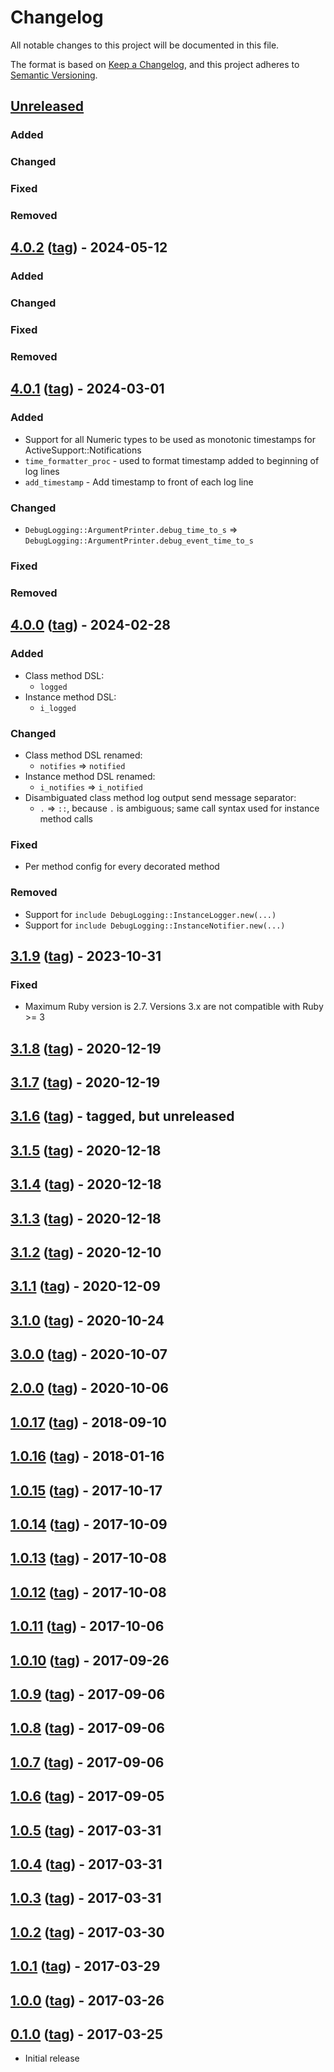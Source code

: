 # Changelog

All notable changes to this project will be documented in this file.

The format is based on [Keep a Changelog](https://keepachangelog.com/en/1.0.0/),
and this project adheres to [Semantic Versioning](https://semver.org/spec/v2.0.0.html).

## [Unreleased]
### Added
### Changed
### Fixed
### Removed

## [4.0.2] ([tag][4.0.2t]) - 2024-05-12
### Added
### Changed
### Fixed
### Removed

## [4.0.1] ([tag][4.0.1t]) - 2024-03-01
### Added
- Support for all Numeric types to be used as monotonic timestamps for ActiveSupport::Notifications
- `time_formatter_proc` - used to format timestamp added to beginning of log lines
- `add_timestamp` - Add timestamp to front of each log line
### Changed
- `DebugLogging::ArgumentPrinter.debug_time_to_s` => `DebugLogging::ArgumentPrinter.debug_event_time_to_s`
### Fixed
### Removed

## [4.0.0] ([tag][4.0.0t]) - 2024-02-28
### Added
- Class method DSL:
    - `logged`
- Instance method DSL:
    - `i_logged`
### Changed
- Class method DSL renamed:
  - `notifies` => `notified`
- Instance method DSL renamed:
  - `i_notifies` => `i_notified`
- Disambiguated class method log output send message separator:
  - `.` => `::`, because `.` is ambiguous; same call syntax used for instance method calls
### Fixed
- Per method config for every decorated method
### Removed
- Support for `include DebugLogging::InstanceLogger.new(...)`
- Support for `include DebugLogging::InstanceNotifier.new(...)`

## [3.1.9] ([tag][3.1.9t]) - 2023-10-31
### Fixed
- Maximum Ruby version is 2.7. Versions 3.x are not compatible with Ruby >= 3

## [3.1.8] ([tag][3.1.8t]) - 2020-12-19

## [3.1.7] ([tag][3.1.7t]) - 2020-12-19

## [3.1.6] ([tag][3.1.6t]) - tagged, but unreleased

## [3.1.5] ([tag][3.1.5t]) - 2020-12-18

## [3.1.4] ([tag][3.1.4t]) - 2020-12-18

## [3.1.3] ([tag][3.1.3t]) - 2020-12-18

## [3.1.2] ([tag][3.1.2t]) - 2020-12-10

## [3.1.1] ([tag][3.1.1t]) - 2020-12-09

## [3.1.0] ([tag][3.1.0t]) - 2020-10-24

## [3.0.0] ([tag][3.0.0t]) - 2020-10-07

## [2.0.0] ([tag][2.0.0t]) - 2020-10-06

## [1.0.17] ([tag][1.0.17t]) - 2018-09-10

## [1.0.16] ([tag][1.0.16t]) - 2018-01-16

## [1.0.15] ([tag][1.0.15t]) - 2017-10-17

## [1.0.14] ([tag][1.0.14t]) - 2017-10-09

## [1.0.13] ([tag][1.0.13t]) - 2017-10-08

## [1.0.12] ([tag][1.0.12t]) - 2017-10-08

## [1.0.11] ([tag][1.0.11t]) - 2017-10-06

## [1.0.10] ([tag][1.0.10t]) - 2017-09-26

## [1.0.9] ([tag][1.0.9t]) - 2017-09-06

## [1.0.8] ([tag][1.0.8t]) - 2017-09-06

## [1.0.7] ([tag][1.0.7t]) - 2017-09-06

## [1.0.6] ([tag][1.0.6t]) - 2017-09-05

## [1.0.5] ([tag][1.0.5t]) - 2017-03-31

## [1.0.4] ([tag][1.0.4t]) - 2017-03-31

## [1.0.3] ([tag][1.0.3t]) - 2017-03-31

## [1.0.2] ([tag][1.0.2t]) - 2017-03-30

## [1.0.1] ([tag][1.0.1t]) - 2017-03-29

## [1.0.0] ([tag][1.0.0t]) - 2017-03-26

## [0.1.0] ([tag][0.1.0t]) - 2017-03-25
- Initial release

[Unreleased]: https://gitlab.com/kettle-rb/kettle-soup-cover/-/compare/v4.0.2...HEAD
[4.0.2t]: https://gitlab.com/pboling/debug_logging/-/tags/v4.0.2
[4.0.2]: https://gitlab.com/kettle-rb/kettle-soup-cover/-/compare/v4.0.1...v4.0.2
[4.0.1t]: https://gitlab.com/pboling/debug_logging/-/tags/v4.0.1
[4.0.1]: https://gitlab.com/kettle-rb/kettle-soup-cover/-/compare/v4.0.0...v4.0.1
[4.0.0t]: https://gitlab.com/pboling/debug_logging/-/tags/v4.0.0
[4.0.0]: https://gitlab.com/kettle-rb/kettle-soup-cover/-/compare/v3.1.9...v4.0.0
[3.1.9t]: https://gitlab.com/pboling/debug_logging/-/tags/v3.1.9
[3.1.9]: https://gitlab.com/kettle-rb/kettle-soup-cover/-/compare/v3.1.8...v3.1.9
[3.1.8t]: https://gitlab.com/pboling/debug_logging/-/tags/v3.1.8
[3.1.8]: https://gitlab.com/kettle-rb/kettle-soup-cover/-/compare/v3.1.7...v3.1.8
[3.1.7t]: https://gitlab.com/pboling/debug_logging/-/tags/v3.1.7
[3.1.7]: https://gitlab.com/kettle-rb/kettle-soup-cover/-/compare/v3.1.6...v3.1.7
[3.1.6t]: https://gitlab.com/pboling/debug_logging/-/tags/v3.1.6
[3.1.6]: https://gitlab.com/kettle-rb/kettle-soup-cover/-/compare/v3.1.5...v3.1.6
[3.1.5t]: https://gitlab.com/pboling/debug_logging/-/tags/v3.1.5
[3.1.5]: https://gitlab.com/kettle-rb/kettle-soup-cover/-/compare/v3.1.4...v3.1.5
[3.1.4t]: https://gitlab.com/pboling/debug_logging/-/tags/v3.1.4
[3.1.4]: https://gitlab.com/kettle-rb/kettle-soup-cover/-/compare/v3.1.3...v3.1.4
[3.1.3t]: https://gitlab.com/pboling/debug_logging/-/tags/v3.1.3
[3.1.3]: https://gitlab.com/kettle-rb/kettle-soup-cover/-/compare/v3.1.2...v3.1.3
[3.1.2t]: https://gitlab.com/pboling/debug_logging/-/tags/v3.1.2
[3.1.2]: https://gitlab.com/kettle-rb/kettle-soup-cover/-/compare/v3.1.1...v3.1.2
[3.1.1t]: https://gitlab.com/pboling/debug_logging/-/tags/v3.1.1
[3.1.1]: https://gitlab.com/kettle-rb/kettle-soup-cover/-/compare/v3.1.0...v3.1.1
[3.1.0t]: https://gitlab.com/pboling/debug_logging/-/tags/v3.1.0
[3.1.0]: https://gitlab.com/kettle-rb/kettle-soup-cover/-/compare/v3.0.0...v3.1.0
[3.0.0t]: https://gitlab.com/pboling/debug_logging/-/tags/v3.0.0
[3.0.0]: https://gitlab.com/kettle-rb/kettle-soup-cover/-/compare/v2.0.0...v3.0.0
[2.0.0t]: https://gitlab.com/pboling/debug_logging/-/tags/v2.0.0
[2.0.0]: https://gitlab.com/kettle-rb/kettle-soup-cover/-/compare/v1.0.17...v2.0.0
[1.0.17t]: https://gitlab.com/pboling/debug_logging/-/tags/v1.0.17
[1.0.17]: https://gitlab.com/kettle-rb/kettle-soup-cover/-/compare/v1.0.16...v1.0.17
[1.0.16t]: https://gitlab.com/pboling/debug_logging/-/tags/v1.0.16
[1.0.16]: https://gitlab.com/kettle-rb/kettle-soup-cover/-/compare/v1.0.15...v1.0.16
[1.0.15t]: https://gitlab.com/pboling/debug_logging/-/tags/v1.0.15
[1.0.15]: https://gitlab.com/kettle-rb/kettle-soup-cover/-/compare/v1.0.14...v1.0.15
[1.0.14t]: https://gitlab.com/pboling/debug_logging/-/tags/v1.0.14
[1.0.14]: https://gitlab.com/kettle-rb/kettle-soup-cover/-/compare/v1.0.13...v1.0.14
[1.0.13t]: https://gitlab.com/pboling/debug_logging/-/tags/v1.0.13
[1.0.13]: https://gitlab.com/kettle-rb/kettle-soup-cover/-/compare/v1.0.12...v1.0.13
[1.0.12t]: https://gitlab.com/pboling/debug_logging/-/tags/v1.0.12
[1.0.12]: https://gitlab.com/kettle-rb/kettle-soup-cover/-/compare/v1.0.11...v1.0.12
[1.0.11t]: https://gitlab.com/pboling/debug_logging/-/tags/v1.0.11
[1.0.11]: https://gitlab.com/kettle-rb/kettle-soup-cover/-/compare/v1.0.10...v1.0.11
[1.0.10t]: https://gitlab.com/pboling/debug_logging/-/tags/v1.0.10
[1.0.10]: https://gitlab.com/kettle-rb/kettle-soup-cover/-/compare/v1.0.9...v1.0.10
[1.0.9t]: https://gitlab.com/pboling/debug_logging/-/tags/v1.0.9
[1.0.9]: https://gitlab.com/kettle-rb/kettle-soup-cover/-/compare/v1.0.8...v1.0.9
[1.0.8t]: https://gitlab.com/pboling/debug_logging/-/tags/v1.0.8
[1.0.8]: https://gitlab.com/kettle-rb/kettle-soup-cover/-/compare/v1.0.7...v1.0.8
[1.0.7t]: https://gitlab.com/pboling/debug_logging/-/tags/v1.0.7
[1.0.7]: https://gitlab.com/kettle-rb/kettle-soup-cover/-/compare/v1.0.6...v1.0.7
[1.0.6t]: https://gitlab.com/pboling/debug_logging/-/tags/v1.0.6
[1.0.6]: https://gitlab.com/kettle-rb/kettle-soup-cover/-/compare/v1.0.5...v1.0.6
[1.0.5t]: https://gitlab.com/pboling/debug_logging/-/tags/v1.0.5
[1.0.5]: https://gitlab.com/kettle-rb/kettle-soup-cover/-/compare/v1.0.4...v1.0.5
[1.0.4t]: https://gitlab.com/pboling/debug_logging/-/tags/v1.0.4
[1.0.4]: https://gitlab.com/kettle-rb/kettle-soup-cover/-/compare/v1.0.3...v1.0.4
[1.0.3t]: https://gitlab.com/pboling/debug_logging/-/tags/v1.0.3
[1.0.3]: https://gitlab.com/kettle-rb/kettle-soup-cover/-/compare/v1.0.2...v1.0.3
[1.0.2t]: https://gitlab.com/pboling/debug_logging/-/tags/v1.0.2
[1.0.2]: https://gitlab.com/kettle-rb/kettle-soup-cover/-/compare/v1.0.1...v1.0.2
[1.0.1t]: https://gitlab.com/pboling/debug_logging/-/tags/v1.0.1
[1.0.1]: https://gitlab.com/kettle-rb/kettle-soup-cover/-/compare/v1.0.0...v1.0.1
[1.0.0t]: https://gitlab.com/pboling/debug_logging/-/tags/v1.0.0
[1.0.0]: https://gitlab.com/kettle-rb/kettle-soup-cover/-/compare/v0.1.0...v1.0.0
[0.1.0t]: https://gitlab.com/pboling/debug_logging/-/tags/v0.1.0
[0.1.0]: https://gitlab.com/pboling/debug_logging/-/compare/f648ea6832aa85232d320b4c4acc4a84e44a83d3...v0.1.0
